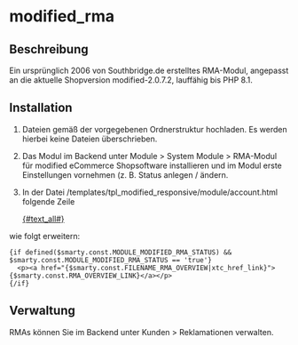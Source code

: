 # modified_rma

## Beschreibung

Ein ursprünglich 2006 von Southbridge.de erstelltes RMA-Modul, angepasst an die aktuelle Shopversion modified-2.0.7.2, lauffähig bis PHP 8.1.

## Installation

1. Dateien gemäß der vorgegebenen Ordnerstruktur hochladen. Es werden hierbei keine Dateien überschrieben.

2. Das Modul im Backend unter Module > System Module > RMA-Modul für modified eCommerce Shopsoftware installieren und im Modul erste Einstellungen vornehmen (z. B. Status anlegen / ändern.

3. In der Datei /templates/tpl_modified_responsive/module/account.html folgende Zeile

      <p><a href="{$LINK_ALL}">{#text_all#}</a></p>

  wie folgt erweitern:
  
    {if defined($smarty.const.MODULE_MODIFIED_RMA_STATUS) && $smarty.const.MODULE_MODIFIED_RMA_STATUS == 'true'}
      <p><a href="{$smarty.const.FILENAME_RMA_OVERVIEW|xtc_href_link}">{$smarty.const.RMA_OVERVIEW_LINK}</a></p>
    {/if}

## Verwaltung

RMAs können Sie im Backend unter Kunden > Reklamationen verwalten.
